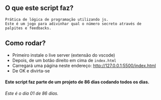 ## O que este script faz? 
    Prática de lógica de programação utilizando js. 
    Este é um jogo para adivinhar qual o número secreto através de palpites e feedbacks.

## Como rodar? 
- Primeiro instale o live server (extensão do vscode)
- Depois, de um botão direito em cima de `index.html`
- Carregará uma página neste endereço: http://127.0.0.1:5500/index.html
- De OK e divirta-se


#### Este script faz parte de um projeto de 86 dias codando todos os dias.
###### Este é o dia 01 de 86 dias.